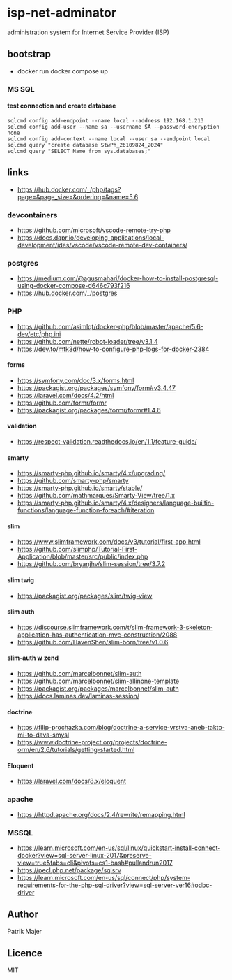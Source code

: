 # isp-net-adminator
administration system for Internet Service Provider (ISP)

## bootstrap
- docker run docker compose up

### MS SQL

#### test connection and create database
```
sqlcmd config add-endpoint --name local --address 192.168.1.213
sqlcmd config add-user --name sa --username SA --password-encryption none
sqlcmd config add-context --name local --user sa --endpoint local
sqlcmd query "create database StwPh_26109824_2024"
sqlcmd query "SELECT Name from sys.databases;"
```

## links
- https://hub.docker.com/_/php/tags?page=&page_size=&ordering=&name=5.6

### devcontainers
- https://github.com/microsoft/vscode-remote-try-php
- https://docs.dapr.io/developing-applications/local-development/ides/vscode/vscode-remote-dev-containers/

### postgres
- https://medium.com/@agusmahari/docker-how-to-install-postgresql-using-docker-compose-d646c793f216
- https://hub.docker.com/_/postgres

### PHP
- https://github.com/asimlqt/docker-php/blob/master/apache/5.6-dev/etc/php.ini
- https://github.com/nette/robot-loader/tree/v3.1.4
- https://dev.to/mtk3d/how-to-configure-php-logs-for-docker-2384

#### forms
- https://symfony.com/doc/3.x/forms.html
- https://packagist.org/packages/symfony/form#v3.4.47
- https://laravel.com/docs/4.2/html
- https://github.com/formr/formr
- https://packagist.org/packages/formr/formr#1.4.6

#### validation
- https://respect-validation.readthedocs.io/en/1.1/feature-guide/

#### smarty
- https://smarty-php.github.io/smarty/4.x/upgrading/
- https://github.com/smarty-php/smarty
- https://smarty-php.github.io/smarty/stable/
- https://github.com/mathmarques/Smarty-View/tree/1.x
- https://smarty-php.github.io/smarty/4.x/designers/language-builtin-functions/language-function-foreach/#iteration

#### slim
- https://www.slimframework.com/docs/v3/tutorial/first-app.html
- https://github.com/slimphp/Tutorial-First-Application/blob/master/src/public/index.php
- https://github.com/bryanjhv/slim-session/tree/3.7.2
#### slim twig
- https://packagist.org/packages/slim/twig-view
#### slim auth
- https://discourse.slimframework.com/t/slim-framework-3-skeleton-application-has-authentication-mvc-construction/2088
- https://github.com/HavenShen/slim-born/tree/v1.0.6
#### slim-auth w zend
- https://github.com/marcelbonnet/slim-auth
- https://github.com/marcelbonnet/slim-allinone-template
- https://packagist.org/packages/marcelbonnet/slim-auth
- https://docs.laminas.dev/laminas-session/
#### doctrine
- https://filip-prochazka.com/blog/doctrine-a-service-vrstva-aneb-takto-mi-to-dava-smysl
- https://www.doctrine-project.org/projects/doctrine-orm/en/2.6/tutorials/getting-started.html
#### Eloquent
- https://laravel.com/docs/8.x/eloquent

### apache
- https://httpd.apache.org/docs/2.4/rewrite/remapping.html

### MSSQL
- https://learn.microsoft.com/en-us/sql/linux/quickstart-install-connect-docker?view=sql-server-linux-2017&preserve-view=true&tabs=cli&pivots=cs1-bash#pullandrun2017
- https://pecl.php.net/package/sqlsrv
- https://learn.microsoft.com/en-us/sql/connect/php/system-requirements-for-the-php-sql-driver?view=sql-server-ver16#odbc-driver

## Author
Patrik Majer

## Licence
MIT

